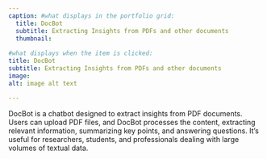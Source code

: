```yaml
---
caption: #what displays in the portfolio grid:
  title: DocBot
  subtitle: Extracting Insights from PDFs and other documents
  thumbnail: 
  
#what displays when the item is clicked:
title: DocBot
subtitle: Extracting Insights from PDFs and other documents
image: 
alt: image alt text

---
```


DocBot is a chatbot designed to extract insights from PDF documents. Users can upload PDF files, and DocBot processes the content, extracting relevant information, summarizing key points, and answering questions. It’s useful for researchers, students, and professionals dealing with large volumes of textual data.
